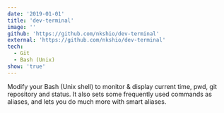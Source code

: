 ```yaml
---
date: '2019-01-01'
title: 'dev-terminal'
image: ''
github: 'https://github.com/nkshio/dev-terminal'
external: 'https://github.com/nkshio/dev-terminal'
tech:
  - Git
  - Bash (Unix)
show: 'true'
---
```


Modify your Bash (Unix shell) to monitor & display current time, pwd, git repository and status. It also sets some frequently used commands as aliases, and lets you do much more with smart aliases.
